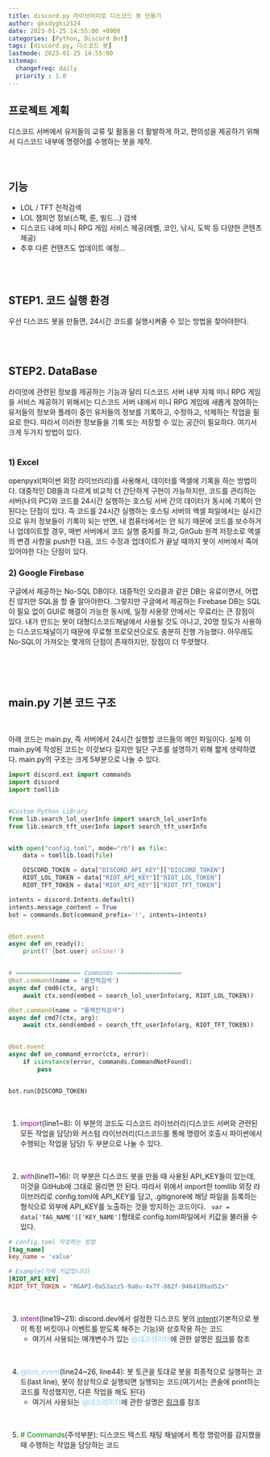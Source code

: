```yaml
---
title: discord.py 라이브러리로 디스코드 봇 만들기
author: gksdygks2124
date: 2023-01-25 14:55:00 +0900
categories: [Python, Discord Bot]
tags: [discord.py, 디스코드 봇]
lastmode: 2023-01-25 14:55:00
sitemap:
  changefreq: daily
  priority : 1.0
---
```

## <b>프로젝트 계획</b>
디스코드 서버에서 유저들의 교류 및 활동을 더 활발하게 하고, 편의성을 제공하기 위해서 디스코드 내부에 명령어를 수행하는 봇을 제작.  
<br>
<br>

## <b>기능</b>
- LOL / TFT 전적검색
- LOL 챔피언 정보(스팩, 룬, 빌드...) 검색
- 디스코드 내에 미니 RPG 게임 서비스 제공(레벨, 코인, 낚시, 도박 등 다양한 콘텐츠 제공)
- 추후 다른 컨텐츠도 업데이트 예정...
<br>
<br>

## <b>STEP1. 코드 실행 환경</b>
우선 디스코드 봇을 만들면, 24시간 코드를 실행시켜줄 수 있는 방법을 찾아야한다. 

<br>
<br>

## <b>STEP2. DataBase</b>
라이엇에 관련된 정보를 제공하는 기능과 달리 디스코드 서버 내부 자체 미니 RPG 게임을 서비스 제공하기 위해서는 디스코드 서버 내에서 미니 RPG 게임에 새롭게 참여하는 유저들의 정보와 플레이 중인 유저들의 정보를 기록하고, 수정하고, 삭제하는 작업을 필요로 한다. 따라서 이러한 정보들을 기록 또는 저장할 수 있는 공간이 필요하다. 여기서 크게 두가지 방법이 있다.  
<br>

### <b>1) Excel</b>
openpyxl(파이썬 외장 라이브러리)를 사용해서, 데이터를 엑셀에 기록을 하는 방법이다. 대중적인 DB들과 다르게 비교적 더 간단하게 구현이 가능하지만, 코드를 관리하는 서버(나의 PC)와 코드를 24시간 실행하는 호스팅 서버 간의 데이터가 동시에 기록이 안된다는 단점이 있다. 즉 코드를 24시간 실행하는 호스팅 서버의 엑셀 파일에서는 실시간으로 유저 정보들이 기록이 되는 반면, 내 컴퓨터에서는 안 되기 때문에 코드를 보수하거나 업데이트할 경우, 매번 서버에서 코드 실행 중지를 하고, GitGub 원격 저장소로 엑셀의 변경 사항을 push한 다음, 코드 수정과 업데이트가 끝날 때까지 봇이 서버에서 죽어있어야한 다는 단점이 있다.
<br>

### <b>2) Google Firebase</b>
구글에서 제공하는 No-SQL DB이다. 대중적인 오라클과 같은 DB는 유료이면서, 어렵진 않지만 SQL을 할 줄 알아야한다. 그렇지만 구글에서 제공하는 Firebase DB는 SQL이 필요 없이 GUI로 해결이 가능한 동시에, 일정 사용량 안에서는 무료라는 큰 장점이 있다. 내가 만드는 봇이 대형디스코드채널에서 사용될 것도 아니고, 20명 정도가 사용하는 디스코드채널이기 때문에 무료형 프로모션으로도 충분히 진행 가능했다. 아무래도 No-SQL이 가져오는 몇개의 단점이 존재하지만, 장점이 더 뚜렷했다.

<br>
<br>
<br>

## <b>main.py 기본 코드 구조</b>
<br>

아래 코드는 main.py, 즉 서버에서 24시간 실행할 코드들의 메인 파일이다. 실제 이 main.py에 작성된 코드는 이것보다 길지만 일단 구조를 설명하기 위해 짧게 생략하였다. main.py의 구조는 크게 5부분으로 나눌 수 있다.
```python
import discord.ext import commands
import discord
import tomllib


#Custom Python LiBrary
from lib.search_lol_userInfo import search_lol_userInfo
from lib.search_tft_userInfo import search_tft_userInfo


with open("config.toml", mode="rb") as file:
    data = tomllib.load(file)

    DISCORD_TOKEN = data["DISCORD_API_KEY"]["DISCORD_TOKEN"]
    RIOT_LOL_TOKEN = data["RIOT_API_KEY"]["RIOT_LOL_TOKEN"]
    RIOT_TFT_TOKEN = data["RIOT_API_KEY"]["RIOT_TFT_TOKEN"]

intents = discord.Intents.default()
intents.message_content = True
bot = commands.Bot(command_prefix='!', intents=intents)


@bot.event
async def on_ready():
    print(f'{bot.user} online!')


# ================== Commands ==================
@bot.command(name = '롤전적검색')
async def cmd6(ctx, arg):
    await ctx.send(embed = search_lol_userInfo(arg, RIOT_LOL_TOKEN))

@bot.command(name = "롤체전적검색")
async def cmd7(ctx, arg):
    await ctx.send(embed = search_tft_userInfo(arg, RIOT_TFT_TOKEN))


@bot.event
async def on_command_error(ctx, error):
    if isinstance(error, commands.CommandNotFound):
        pass


bot.run(DISCORD_TOKEN)
```
<br>

1) <span style="color:purple">import</span>(line1~8): 이 부분의 코드도 디스코드 라이브러리(디스코드 서버와 관련된 모든 작업을 담당)와 커스텀 라이브러리(디스코드를 통해 명령어 호출시 파이썬에서 수행되는 작업을 담당) 두 부분으로 나눌 수 있다.

<br>

2) <span style="color:purple">with</span>(line11~16): 이 부분은 디스코드 봇을 만들 때 사용된 API_KEY들이 있는데, 이것을 GitHub에 그대로 올리면 안 된다. 따라서 위에서 import한 tomllib 외장 라이브러리로 config.toml에 API_KEY를 담고, .gitignore에 해당 파일을 등록하는 형식으로 외부에 API_KEY를 노출하는 것을 방지하는 코드이다. &nbsp; ```var = data['TAG_NAME']['KEY_NAME']```형태로 config.toml파일에서 키값을 불러올 수 있다.
```toml
# config.toml 작성하는 방법
[tag_name]
key_name = 'value'

# Example(가짜 키값입니다)
[RIOT_API_KEY]
RIOT_TFT_TOKEN = "RGAPI-0a53azz5-9a8u-4x7f-882f-9464109ad52x"
```
<br>

3) <span style="color:purple">intent</span>(line19~21): discord.dev에서 설정한 디스코드 봇의 <a href="https://discordpy-ko.github.io/intents.html">intent</a>(기본적으로 봇이 특정 버킷이나 이벤트를 받도록 해주는 기능)와 상호작용 하는 코드
    - 여기서 사용되는 매개변수가 있는 <span style="color:skyblue">@데코레이터</span>에 관한 설명은 <a href="https://dojang.io/mod/page/view.php?id=2429">링크</a>를 참조

<br>

4) <span style="color:skyblue">@bot_event</span>(line24~26, line44): 봇 토큰을 토대로 봇을 최종적으로 실행하는 코드(last line), 봇이 정상적으로 실행되면 실행되는 코드(여기서는 콘솔에 print하는 코드를 작성했지만, 다른 작업을 해도 된다)
    - 여기서 사용되는 <span style="color:skyblue">@데코레이터</span>에 관한 설명은 <a href="https://hanyohan0923.github.io/posts/PythonDecorator/">링크</a>를 참조

<br>

5) <span style="color:green"># Commands</span>(주석부분): 디스코드 텍스트 채팅 채널에서 특정 명렁어를 감지했을 때 수행하는 작업을 담당하는 코드
